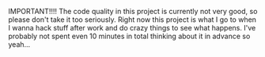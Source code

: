 IMPORTANT!!!!
The code quality in this project is currently not very good, so please don't take it too seriously.
Right now this project is what I go to when I wanna hack stuff after work and do crazy things to see what happens.
I've probably not spent even 10 minutes in total thinking about it in advance so yeah...
